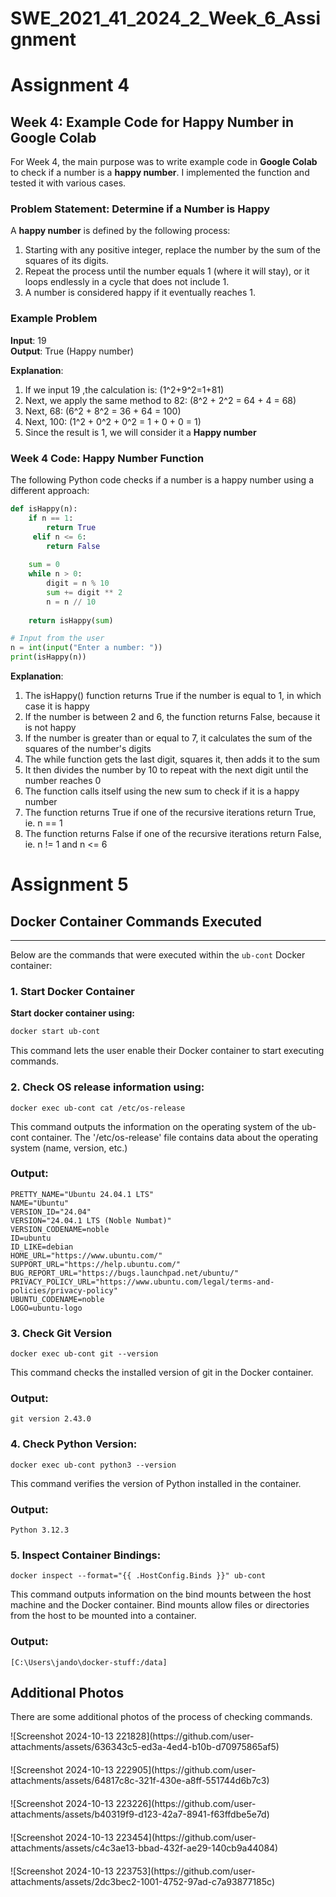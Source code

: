 # SWE_2021_41_2024_2_Week_6_Assignment


# Assignment 4


## Week 4: Example Code for Happy Number in Google Colab
For Week 4, the main purpose was to write example code in **Google Colab** to check if a number is a **happy number**. I implemented the function and tested it with various cases.


### Problem Statement: Determine if a Number is Happy
A **happy number** is defined by the following process:
1. Starting with any positive integer, replace the number by the sum of the squares of its digits.
2. Repeat the process until the number equals 1 (where it will stay), or it loops endlessly in a cycle that does not include 1.
3. A number is considered happy if it eventually reaches 1.

### Example Problem
**Input**: 19  
**Output**: True (Happy number)

**Explanation**:
1. If we input 19 ,the calculation is: (1^2+9^2=1+81\)
2. Next, we apply the same method to 82:   (8^2 + 2^2 = 64 + 4 = 68\)
3. Next, 68: (6^2 + 8^2 = 36 + 64 = 100\)
4. Next, 100: (1^2 + 0^2 + 0^2 = 1 + 0 + 0 = 1\)
5. Since the result is 1, we will consider it a **Happy number**

### Week 4 Code: Happy Number Function
The following Python code checks if a number is a happy number using a different approach:

```python
def isHappy(n):
    if n == 1:
        return True
     elif n <= 6:
        return False
    
    sum = 0
    while n > 0:
        digit = n % 10
        sum += digit ** 2
        n = n // 10
        
    return isHappy(sum)

# Input from the user
n = int(input("Enter a number: "))
print(isHappy(n))
```
**Explanation**:
1. The isHappy() function returns True if the number is equal to 1, in which case it is happy
2. If the number is between 2 and 6, the function returns False, because it is not happy
3. If the number is greater than or equal to 7, it calculates the sum of the squares of the number's digits
4. The while function gets the last digit, squares it, then adds it to the sum
5. It then divides the number by 10 to repeat with the next digit until the number reaches 0
6. The function calls itself using the new sum to check if it is a happy number
7. The function returns True if one of the recursive iterations return True, ie. n == 1
8. The function returns False if one of the recursive iterations return False, ie. n != 1 and n <= 6

# Assignment 5
## Docker Container Commands Executed
---
Below are the commands that were executed within the `ub-cont` Docker container:

### 1. Start Docker Container
**Start docker container using:**
```bash
docker start ub-cont
```
This command lets the user enable their Docker container to start executing commands.
### 2. Check OS release information using:
```
docker exec ub-cont cat /etc/os-release
```
This command outputs the information on the operating system of the ub-cont container. The '/etc/os-release' file contains data about the operating system (name, version, etc.)

### Output:
```
PRETTY_NAME="Ubuntu 24.04.1 LTS"
NAME="Ubuntu"
VERSION_ID="24.04"
VERSION="24.04.1 LTS (Noble Numbat)"
VERSION_CODENAME=noble
ID=ubuntu
ID_LIKE=debian
HOME_URL="https://www.ubuntu.com/"
SUPPORT_URL="https://help.ubuntu.com/"
BUG_REPORT_URL="https://bugs.launchpad.net/ubuntu/"
PRIVACY_POLICY_URL="https://www.ubuntu.com/legal/terms-and-policies/privacy-policy"
UBUNTU_CODENAME=noble
LOGO=ubuntu-logo
```


### 3. Check Git Version
```
docker exec ub-cont git --version
```
This command checks the installed version of git in the Docker container.
### Output:
```
git version 2.43.0
```

### 4. Check Python Version:
```
docker exec ub-cont python3 --version
```
This command verifies the version of Python installed in the container.
### Output:
```
Python 3.12.3
```
### 5. Inspect Container Bindings:
```
docker inspect --format="{{ .HostConfig.Binds }}" ub-cont
```
This command outputs information on the bind mounts between the host machine and the Docker container. Bind mounts allow files or directories from the host to be mounted into a container.
### Output:
```
[C:\Users\jando\docker-stuff:/data]
```
## Additional Photos
There are some additional photos of the process of checking commands.
<div style="margin-bottom: 20px;">
    ![Screenshot 2024-10-13 221828](https://github.com/user-attachments/assets/636343c5-ed3a-4ed4-b10b-d70975865af5)
</div>
<div style="margin-bottom: 20px;">
    ![Screenshot 2024-10-13 222905](https://github.com/user-attachments/assets/64817c8c-321f-430e-a8ff-551744d6b7c3)
</div>
<div style="margin-bottom: 20px;">
    ![Screenshot 2024-10-13 223226](https://github.com/user-attachments/assets/b40319f9-d123-42a7-8941-f63ffdbe5e7d)
</div>
<div style="margin-bottom: 20px;">
    ![Screenshot 2024-10-13 223454](https://github.com/user-attachments/assets/c4c3ae13-bbad-432f-ae29-140cb9a44084)
</div>
<div style="margin-bottom: 20px;">
    ![Screenshot 2024-10-13 223753](https://github.com/user-attachments/assets/2dc3bec2-1001-4752-97ad-c7a93877185c)
</div>

